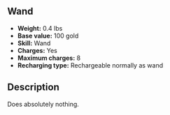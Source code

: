 ## Wand
- **Weight:** 0.4 lbs
- **Base value:** 100 gold
- **Skill:** Wand
- **Charges:** Yes
- **Maximum charges:** 8
- **Recharging type:** Rechargeable normally as wand

## Description

Does absolutely nothing.
